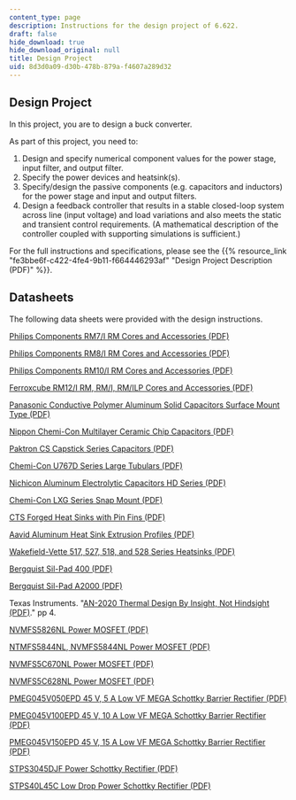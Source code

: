 ```yaml
---
content_type: page
description: Instructions for the design project of 6.622.
draft: false
hide_download: true
hide_download_original: null
title: Design Project
uid: 8d3d0a09-d30b-478b-879a-f4607a289d32
---
```

## Design Project

In this project, you are to design a buck converter. 

As part of this project, you need to:

1. Design and specify numerical component values for the power stage, input filter, and output filter.
2. Specify the power devices and heatsink(s).
3. Specify/design the passive components (e.g. capacitors and inductors) for the power stage and input and output filters.
4. Design a feedback controller that results in a stable closed-loop system across line (input voltage) and load variations and also meets the static and transient control requirements. (A mathematical description of the controller coupled with supporting simulations is sufficient.)

For the full instructions and specifications, please see the {{% resource_link "fe3bbe6f-c422-4fe4-9b11-f664446293af" "Design Project Description (PDF)" %}}.

## Datasheets

The following data sheets were provided with the design instructions.

[Philips Components RM7/I RM Cores and Accessories (PDF)](https://www.farnell.com/datasheets/17755.pdf)

[Philips Components RM8/I RM Cores and Accessories (PDF)](https://www.farnell.com/datasheets/17746.pdf)

[Philips Components RM10/I RM Cores and Accessories (PDF)](https://www.farnell.com/datasheets/17748.pdf)

[Ferroxcube RM12/I RM, RM/I, RM/ILP Cores and Accessories (PDF)](https://ferroxcube.home.pl/prod/assets/rm12i.pdf)

[Panasonic Conductive Polymer Aluminum Solid Capacitors Surface Mount Type (PDF)](https://industrial.panasonic.com/cdbs/www-data/pdf/AAB8000/AAB8000C211.pdf)

[Nippon Chemi-Con Multilayer Ceramic Chip Capacitors (PDF)](https://media.digikey.com/pdf/Data%20Sheets/United%20Chemi-Con%20PDFs/NTS,NTF_Series_Rev_E1002V.pdf)

[Paktron CS Capstick Series Capacitors (PDF)](https://d2f6h2rm95zg9t.cloudfront.net/32376511/CS_Capstick_27515424.pdf)

[Chemi-Con U767D Series Large Tubulars (PDF)](https://www.onlinecomponents.com/productfiles/mf-ucc/u767du767d1103.pdf)

[Nichicon Aluminum Electrolytic Capacitors HD Series (PDF)](https://www.nichicon.co.jp/english/products/pdf/e-hd.pdf)

[Chemi-Con LXG Series Snap Mount (PDF)](https://pdf.datasheet.live/34e770ccf03f5643b3860fa14e1d159d.pdf)

[CTS Forged Heat Sinks with Pin Fins (PDF)](https://www.ctscorp.com/wp-content/uploads/Pin-Fin-Configuration-Oct2018.pdf)

[Aavid Aluminum Heat Sink Extrusion Profiles (PDF)](https://archive.org/details/Aavid-AluminumHeatSinkExtrusionProfilesOCR/page/n41/mode/2up)

[Wakefield-Vette 517, 527, 518, and 528 Series Heatsinks (PDF)](https://www.electronicsdatasheets.com/download/5347e79ee34e244e5d56b2c1.pdf?format=pdf)

[Bergquist Sil-Pad 400 (PDF)](https://pdf.icgoo.net/productinfo/allpdf/6efa6e4b-e599-3c12-9229-85793faffc88.pdf)

[Bergquist Sil-Pad A2000 (PDF)](https://www.mouser.com/datasheet/2/48/PDS-SP-A2000-HENKEL-0615-1479871.pdf)

Texas Instruments. "[AN-2020 Thermal Design By Insight, Not Hindsight (PDF)](https://www.ti.com/lit/an/snva419c/snva419c.pdf?ts=1704297165277&ref_url=https%253A%252F%252Fwww.google.com%252F)." pp 4. 

[NVMFS5826NL Power MOSFET (PDF)](https://www.onsemi.com/pdf/datasheet/nvmfs5826nl-d.pdf)

[NTMFS5844NL, NVMFS5844NL Power MOSFET (PDF)](https://www.onsemi.com/pdf/datasheet/ntmfs5844nl-d.pdf)

[NVMFS5C670NL Power MOSFET (PDF)](https://www.onsemi.com/pdf/datasheet/nvmfs5c670nl-d.pdf)

[NVMFS5C628NL Power MOSFET (PDF)](https://www.onsemi.com/pdf/datasheet/nvmfs5c628nl-d.pdf)

[PMEG045V050EPD 45 V, 5 A Low VF MEGA Schottky Barrier Rectifier (PDF)](https://assets.nexperia.com/documents/data-sheet/PMEG045V050EPD.pdf)

[PMEG045V100EPD 45 V, 10 A Low VF MEGA Schottky Barrier Rectifier (PDF)](https://assets.nexperia.com/documents/data-sheet/PMEG045V100EPD.pdf)

[PMEG045V150EPD 45 V, 15 A Low VF MEGA Schottky Barrier Rectifier (PDF)](https://assets.nexperia.com/documents/data-sheet/PMEG045V150EPD.pdf)

[STPS3045DJF Power Schottky Rectifier (PDF)](https://tz.micro-semiconductor.hk/datasheet/61-STPS3045DJF-TR.pdf)

[STPS40L45C Low Drop Power Schottky Rectifier (PDF)](https://www.digikey.in/htmldatasheets/production/8006/0/0/1/stps40l45c.pdf)